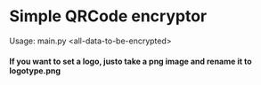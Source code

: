 # Simple QRCode encryptor
Usage: main.py \<all-data-to-be-encrypted\>

#### If you want to set a logo, justo take a png image and rename it to logotype.png
